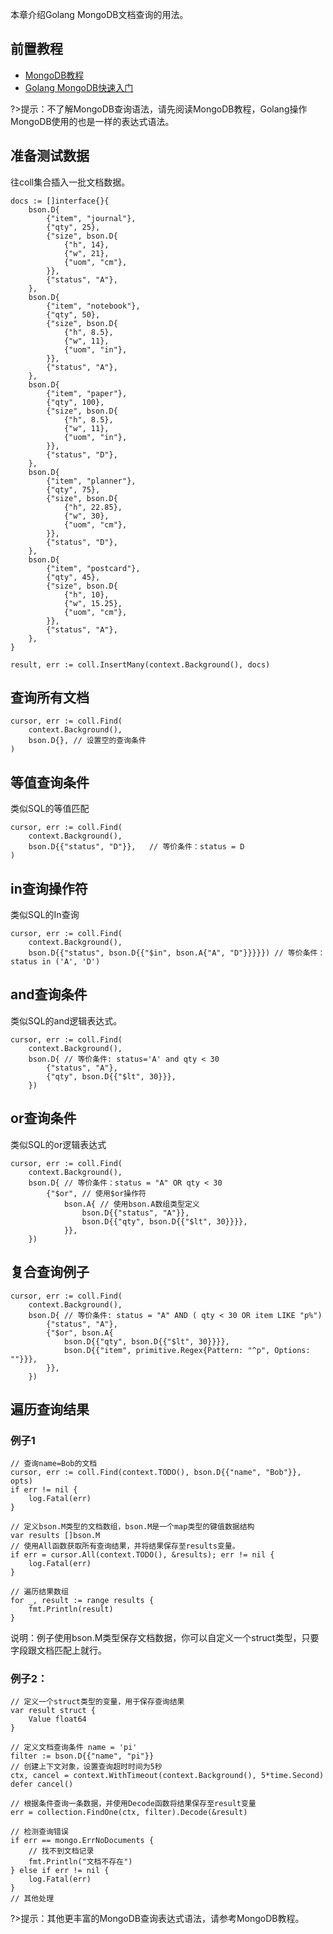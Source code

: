 本章介绍Golang MongoDB文档查询的用法。

## 前置教程
- <a href='/#/数据库/mongodb/README'>MongoDB教程</a>
- <a href='/#/编程语言/golang/MongoDB/fast_induction'>Golang MongoDB快速入门</a>

?>提示：不了解MongoDB查询语法，请先阅读MongoDB教程，Golang操作MongoDB使用的也是一样的表达式语法。

## 准备测试数据
往coll集合插入一批文档数据。

```terminal
docs := []interface{}{
    bson.D{
        {"item", "journal"},
        {"qty", 25},
        {"size", bson.D{
            {"h", 14},
            {"w", 21},
            {"uom", "cm"},
        }},
        {"status", "A"},
    },
    bson.D{
        {"item", "notebook"},
        {"qty", 50},
        {"size", bson.D{
            {"h", 8.5},
            {"w", 11},
            {"uom", "in"},
        }},
        {"status", "A"},
    },
    bson.D{
        {"item", "paper"},
        {"qty", 100},
        {"size", bson.D{
            {"h", 8.5},
            {"w", 11},
            {"uom", "in"},
        }},
        {"status", "D"},
    },
    bson.D{
        {"item", "planner"},
        {"qty", 75},
        {"size", bson.D{
            {"h", 22.85},
            {"w", 30},
            {"uom", "cm"},
        }},
        {"status", "D"},
    },
    bson.D{
        {"item", "postcard"},
        {"qty", 45},
        {"size", bson.D{
            {"h", 10},
            {"w", 15.25},
            {"uom", "cm"},
        }},
        {"status", "A"},
    },
}

result, err := coll.InsertMany(context.Background(), docs)
```

## 查询所有文档
```terminal
cursor, err := coll.Find(
    context.Background(),
    bson.D{}, // 设置空的查询条件
)
```

## 等值查询条件

类似SQL的等值匹配
```terminal
cursor, err := coll.Find(
    context.Background(),
    bson.D{{"status", "D"}},   // 等价条件：status = D
)
```

## in查询操作符

类似SQL的In查询
```terminal
cursor, err := coll.Find(
    context.Background(),
    bson.D{{"status", bson.D{{"$in", bson.A{"A", "D"}}}}}) // 等价条件： status in ('A', 'D')
```

## and查询条件

类似SQL的and逻辑表达式。
```terminal
cursor, err := coll.Find(
    context.Background(),
    bson.D{ // 等价条件: status='A' and qty < 30 
        {"status", "A"},
        {"qty", bson.D{{"$lt", 30}}},
    })
```

## or查询条件

类似SQL的or逻辑表达式
```terminal
cursor, err := coll.Find(
    context.Background(),
    bson.D{ // 等价条件：status = "A" OR qty < 30
        {"$or", // 使用$or操作符
            bson.A{ // 使用bson.A数组类型定义
                bson.D{{"status", "A"}},
                bson.D{{"qty", bson.D{{"$lt", 30}}}},
            }},
    })
```

## 复合查询例子
```terminal
cursor, err := coll.Find(
    context.Background(),
    bson.D{ // 等价条件: status = "A" AND ( qty < 30 OR item LIKE "p%")
        {"status", "A"},
        {"$or", bson.A{
            bson.D{{"qty", bson.D{{"$lt", 30}}}},
            bson.D{{"item", primitive.Regex{Pattern: "^p", Options: ""}}},
        }},
    })
```

## 遍历查询结果
### 例子1
```terminal
// 查询name=Bob的文档
cursor, err := coll.Find(context.TODO(), bson.D{{"name", "Bob"}}, opts)
if err != nil {
    log.Fatal(err)
}

// 定义bson.M类型的文档数组，bson.M是一个map类型的键值数据结构
var results []bson.M
// 使用All函数获取所有查询结果，并将结果保存至results变量。
if err = cursor.All(context.TODO(), &results); err != nil {
    log.Fatal(err)
}

// 遍历结果数组
for _, result := range results {
    fmt.Println(result)
}
```
说明：例子使用bson.M类型保存文档数据，你可以自定义一个struct类型，只要字段跟文档匹配上就行。

### 例子2：
```terminal
// 定义一个struct类型的变量，用于保存查询结果
var result struct {
    Value float64
}

// 定义文档查询条件 name = 'pi'
filter := bson.D{{"name", "pi"}}
// 创建上下文对象，设置查询超时时间为5秒
ctx, cancel = context.WithTimeout(context.Background(), 5*time.Second)
defer cancel()

// 根据条件查询一条数据，并使用Decode函数将结果保存至result变量
err = collection.FindOne(ctx, filter).Decode(&result)

// 检测查询错误
if err == mongo.ErrNoDocuments {
    // 找不到文档记录
    fmt.Println("文档不存在")
} else if err != nil {
    log.Fatal(err)
}
// 其他处理
```
?>提示：其他更丰富的MongoDB查询表达式语法，请参考MongoDB教程。